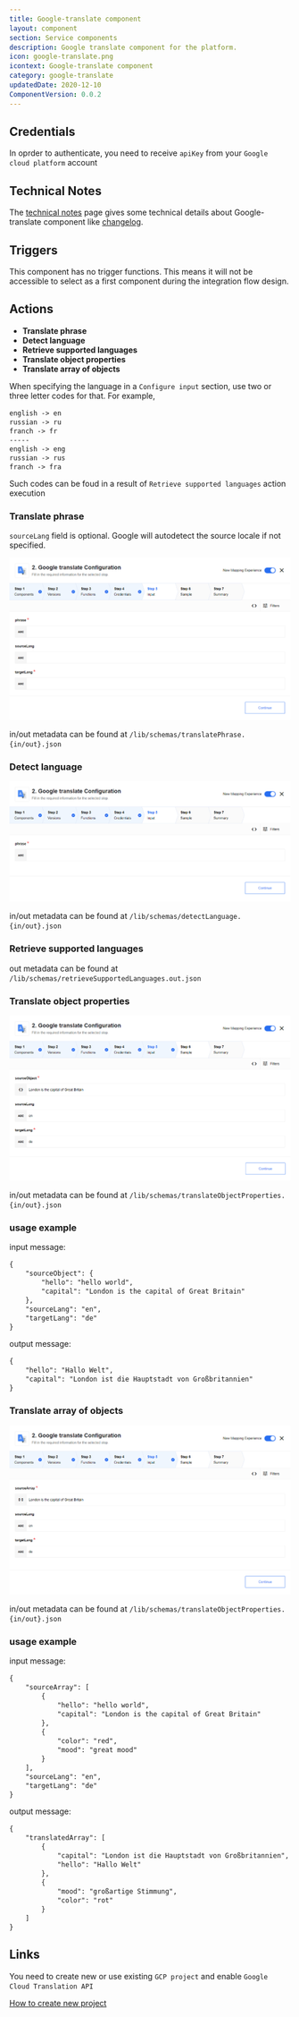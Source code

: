 ```yaml
---
title: Google-translate component
layout: component
section: Service components
description: Google translate component for the platform.
icon: google-translate.png
icontext: Google-translate component
category: google-translate
updatedDate: 2020-12-10
ComponentVersion: 0.0.2
---
```


## Credentials

In oprder to authenticate, you need to receive `apiKey` from your `Google cloud platform` account

## Technical Notes

The [technical notes](technical-notes) page gives some technical details about Google-translate component like [changelog](/components/google-translate/technical-notes#changelog).

## Triggers

This component has no trigger functions. This means it will not be accessible to
select as a first component during the integration flow design.

## Actions

  * **Translate phrase**
  * **Detect language**
  * **Retrieve supported languages**
  * **Translate object properties**
  * **Translate array of objects**

When specifying the language in a `Configure input` section, use two or three letter codes for that. For example,

    english -> en
    russian -> ru
    franch -> fr
    -----
    english -> eng
    russian -> rus
    franch -> fra

Such codes can be foud in a result of `Retrieve supported languages` action execution

### Translate phrase

`sourceLang` field is optional. Google will autodetect the source locale if not specified.

![Translate phrase](img/translate-phrase.png)

in/out metadata can be found at `/lib/schemas/translatePhrase.{in/out}.json`

### Detect language

![Detect language](img/detect-language.png)

in/out metadata can be found at `/lib/schemas/detectLanguage.{in/out}.json`

### Retrieve supported languages

out metadata can be found at `/lib/schemas/retrieveSupportedLanguages.out.json`

### Translate object properties

![Translate object properties](img/translate-object-properties.png)

in/out metadata can be found at `/lib/schemas/translateObjectProperties.{in/out}.json`

### usage example
input message:
```
{
    "sourceObject": {
        "hello": "hello world",
        "capital": "London is the capital of Great Britain"
    },
    "sourceLang": "en",
    "targetLang": "de"
}
```
output message:
```
{
    "hello": "Hallo Welt",
    "capital": "London ist die Hauptstadt von Großbritannien"
}
```
### Translate array of objects

![Translate array of objects](img/translate-array-of-objects.png)

in/out metadata can be found at `/lib/schemas/translateObjectProperties.{in/out}.json`

### usage example

input message:
```
{
	"sourceArray": [
		{
            "hello": "hello world",
            "capital": "London is the capital of Great Britain"
		},
		{
			"color": "red",
			"mood": "great mood"
		}
	],
	"sourceLang": "en",
	"targetLang": "de"
}
```
output message:
```
{
    "translatedArray": [
    	{
    		"capital": "London ist die Hauptstadt von Großbritannien",
    		"hello": "Hallo Welt"
    	},
    	{
    		"mood": "großartige Stimmung",
    		"color": "rot"
    	}
    ]
}
```

## Links

You need to create new or use existing `GCP project` and enable `Google Cloud Translation API`

[How to create new project](https://cloud.google.com/resource-manager/docs/creating-managing-projects)
